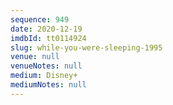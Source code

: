 ```yaml
---
sequence: 949
date: 2020-12-19
imdbId: tt0114924
slug: while-you-were-sleeping-1995
venue: null
venueNotes: null
medium: Disney+
mediumNotes: null
---
```

